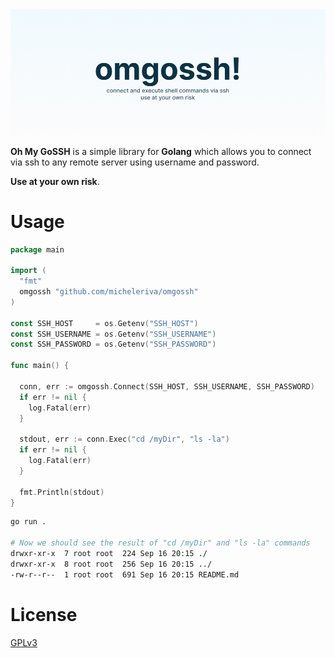 <img src="/misc/omgossh.png" alt="oh my gossh" />

**Oh My GoSSH** is a simple library for **Golang** which allows you to connect via ssh to any remote server using username and password.

**Use at your own risk**.

# Usage

```go
package main

import (
  "fmt"
  omgossh "github.com/micheleriva/omgossh"
)

const SSH_HOST     = os.Getenv("SSH_HOST")
const SSH_USERNAME = os.Getenv("SSH_USERNAME")
const SSH_PASSWORD = os.Getenv("SSH_PASSWORD")

func main() {

  conn, err := omgossh.Connect(SSH_HOST, SSH_USERNAME, SSH_PASSWORD)
  if err != nil {
    log.Fatal(err)
  }

  stdout, err := conn.Exec("cd /myDir", "ls -la")
  if err != nil {
    log.Fatal(err)
  }

  fmt.Println(stdout)
}
```

```bash
go run .

# Now we should see the result of "cd /myDir" and "ls -la" commands
drwxr-xr-x  7 root root  224 Sep 16 20:15 ./
drwxr-xr-x  8 root root  256 Sep 16 20:15 ../
-rw-r--r--  1 root root  691 Sep 16 20:15 README.md
```

# License
[GPLv3](/LICENSE.md)